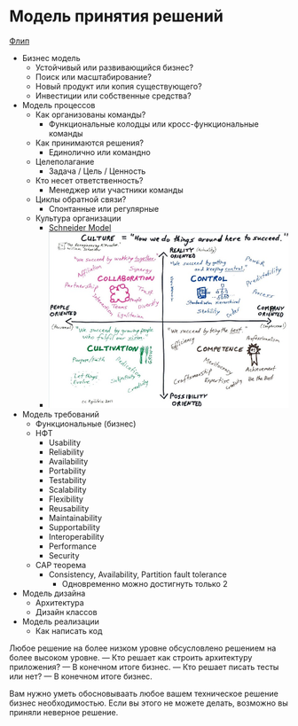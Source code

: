 # Модель принятия решений
 [Флип](https://photos.google.com/share/AF1QipM4blkk7aW1gCjKYsEJj9SngPxhdPRNcHanggVbgCugKyTkRUGb0GnsyxTu_I1Bqg/photo/AF1QipPxNqiYUBSl9BEdD1GIpQNt6ou5FXb01At_gOB8?key=TUNISk5qSkVvaHdia1p0aXNSSHN0YTByMzl0cEp3) 

- Бизнес модель
  - Устойчивый или развивающийся бизнес?
  - Поиск или масштабирование?
  - Новый продукт или копия существующего?
  - Инвестиции или собственные средства?
- Модель процессов
  - Как организованы команды?
    - Функциональные колодцы или кросс-функциональные команды
  - Как принимаются решения?
    - Единолично или командно
  - Целеполагание
    - Задача / Цель / Ценность
  - Кто несет ответственность?
    - Менеджер или участники команды
  - Циклы обратной связи?
    - Спонтанные или регулярные
  - Культура организации
    - [Schneider Model](https://www.youtube.com/watch?v=wIbCcfxzc2A)
    - ![](./Images/schneider-culture-model.jpg)
- Модель требований
  - Функциональные (бизнес)
  - НФТ
    * Usability
    * Reliability
    * Availability
    * Portability
    * Testability
    * Scalability
    * Flexibility
    * Reusability
    * Maintainability
    * Supportability
    * Interoperability
    * Performance
    * Security
  - CAP теорема
    - Consistency, Availability, Partition fault tolerance
      - Одновременно можно достигнуть только 2
- Модель дизайна
  - Архитектура
  - Дизайн классов
- Модель реализации
  - Как написать код
  
Любое решение на более низком уровне обсусловлено решением на более высоком уровне.
— Кто решает как строить архитектуру приложения? — В конечном итоге бизнес.
— Кто решает писать тесты или нет? — В конечном итоге бизнес.

Вам нужно уметь обосновываать любое вашем техническое решение бизнес необходимостью. Если вы этого не можете делать, возможно вы приняли неверное решение.